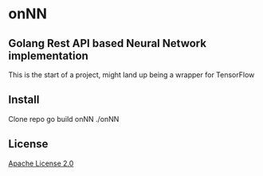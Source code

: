 # onNN
## Golang Rest API based Neural Network implementation

This is the start of a project, might land up being a wrapper for TensorFlow


## Install

Clone repo
go build onNN
./onNN

## License

[Apache License 2.0](https://github.com/avrono/onNN/blob/master/LICENSE)
